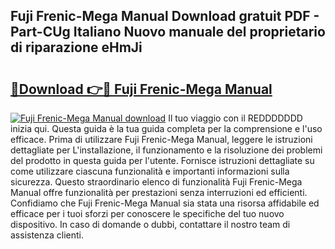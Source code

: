 ## Fuji Frenic-Mega Manual Download gratuit PDF - Part-CUg Italiano Nuovo manuale del proprietario di riparazione eHmJi

# <h2><a href="http://dfe6nu.blite.top/?on=Fuji+Frenic-Mega+Manual">🔗Download 👉🔴 Fuji Frenic-Mega Manual</a></h2>

[![Fuji Frenic-Mega Manual download](https://i.imgur.com/lujVjoI.png)](http://dfe6nu.blite.top/?on=Fuji+Frenic-Mega+Manual)
Il tuo viaggio con il REDDDDDDD inizia qui. Questa guida è la tua guida completa per la comprensione e l'uso efficace. Prima di utilizzare Fuji Frenic-Mega Manual, leggere le istruzioni dettagliate per L'installazione, il funzionamento e la risoluzione dei problemi del prodotto in questa guida per l'utente. Fornisce istruzioni dettagliate su come utilizzare ciascuna funzionalità e importanti informazioni sulla sicurezza. Questo straordinario elenco di funzionalità Fuji Frenic-Mega Manual offre funzionalità per prestazioni senza interruzioni ed efficienti. Confidiamo che Fuji Frenic-Mega Manual sia stata una risorsa affidabile ed efficace per i tuoi sforzi per conoscere le specifiche del tuo nuovo dispositivo. In caso di domande o dubbi, contattare il nostro team di assistenza clienti.
